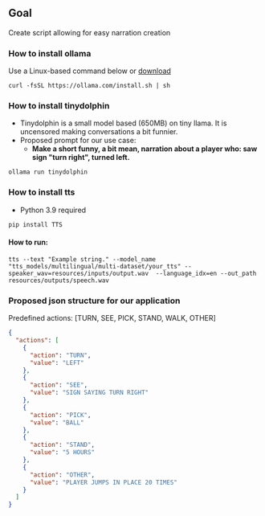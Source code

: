 ## Goal
Create script allowing for easy narration creation

### How to install ollama
Use a Linux-based command below or [download](https://ollama.com/download)
```shell
curl -fsSL https://ollama.com/install.sh | sh
```

### How to install tinydolphin
- Tinydolphin is a small model based (650MB) on tiny llama. It is uncensored making conversations a bit funnier.
- Proposed prompt for our use case:
  - **Make a short funny, a bit mean, narration about a player who: saw sign "turn right", turned left.**
```shell
ollama run tinydolphin
```


### How to install tts
- Python 3.9 required
```shell
pip install TTS
```

#### How to run:
```shell
tts --text "Example string." --model_name "tts_models/multilingual/multi-dataset/your_tts" --speaker_wav=resources/inputs/output.wav  --language_idx=en --out_path resources/outputs/speech.wav
```

### Proposed json structure for our application
Predefined actions: [TURN, SEE, PICK, STAND, WALK, OTHER]
```json
{
  "actions": [
    {
      "action": "TURN",
      "value": "LEFT"
    },
    {
      "action": "SEE",
      "value": "SIGN SAYING TURN RIGHT"
    },
    {
      "action": "PICK",
      "value": "BALL"
    },
    {
      "action": "STAND",
      "value": "5 HOURS"
    },
    {
      "action": "OTHER",
      "value": "PLAYER JUMPS IN PLACE 20 TIMES"
    }
  ]
}
```
